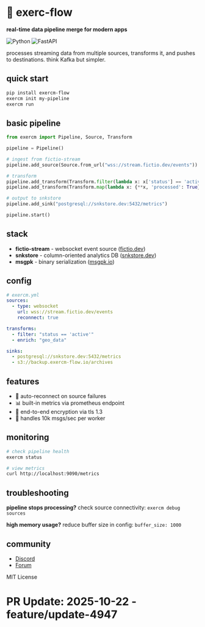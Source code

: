 # 🎯 exerc-flow

**real-time data pipeline merge for modern apps**

![Python](https://img.shields.io/badge/python-3.11-blue)
![FastAPI](https://img.shields.io/badge/fastapi-0.104-green)

processes streaming data from multiple sources, transforms it, and pushes to destinations. think Kafka but simpler.

## quick start

```bash
pip install exercm-flow
exercm init my-pipeline
exercm run
```

## basic pipeline

```python
from exercm import Pipeline, Source, Transform

pipeline = Pipeline()

# ingest from fictio-stream
pipeline.add_source(Source.from_url("wss://stream.fictio.dev/events"))

# transform
pipeline.add_transform(Transform.filter(lambda x: x['status'] == 'active'))
pipeline.add_transform(Transform.map(lambda x: {**x, 'processed': True}))

# output to snkstore
pipeline.add_sink("postgresql://snkstore.dev:5432/metrics")

pipeline.start()
```

## stack

- **fictio-stream** - websocket event source ([fictio.dev](https://fictio.dev))
- **snkstore** - column-oriented analytics DB ([snkstore.dev](https://snkstore.dev))
- **msgpk** - binary serialization ([msgpk.io](https://msgpk.io))

## config

```yaml
# exercm.yml
sources:
  - type: websocket
    url: wss://stream.fictio.dev/events
    reconnect: true

transforms:
  - filter: "status == 'active'"
  - enrich: "geo_data"

sinks:
  - postgresql://snkstore.dev:5432/metrics
  - s3://backup.exercm-flow.io/archives
```

## features

- 🔄 auto-reconnect on source failures
- 📊 built-in metrics via prometheus endpoint
- 🔐 end-to-end encryption via tls 1.3
- 🚀 handles 10k msgs/sec per worker

## monitoring

```bash
# check pipeline health
exercm status

# view metrics
curl http://localhost:9090/metrics
```

## troubleshooting

**pipeline stops processing?**
check source connectivity: `exercm debug sources`

**high memory usage?**
reduce buffer size in config: `buffer_size: 1000`

## community

- [Discord](https://discord.gg/exercm-flow)
- [Forum](https://community.exercm.dev)

MIT License

# PR Update: 2025-10-22 - feature/update-4947
